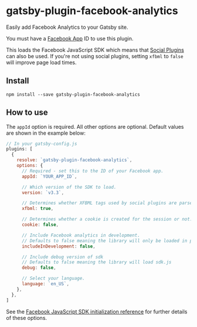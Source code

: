 # gatsby-plugin-facebook-analytics

Easily add Facebook Analytics to your Gatsby site.

You must have a [Facebook App](https://developers.facebook.com/apps) ID to use this plugin.

This loads the Facebook JavaScript SDK which means that [Social Plugins](https://developers.facebook.com/docs/plugins) can also be used. If you're not using social plugins, setting `xfbml` to `false` will improve page load times.

## Install

`npm install --save gatsby-plugin-facebook-analytics`

## How to use

The `appId` option is required. All other options are optional. Default values are shown in the example below:

```javascript
// In your gatsby-config.js
plugins: [
  {
    resolve: `gatsby-plugin-facebook-analytics`,
    options: {
      // Required - set this to the ID of your Facebook app.
      appId: `YOUR_APP_ID`,

      // Which version of the SDK to load.
      version: `v3.3`,

      // Determines whether XFBML tags used by social plugins are parsed.
      xfbml: true,

      // Determines whether a cookie is created for the session or not.
      cookie: false,

      // Include Facebook analytics in development.
      // Defaults to false meaning the library will only be loaded in production.
      includeInDevelopment: false,

      // Include debug version of sdk
      // Defaults to false meaning the library will load sdk.js
      debug: false,

      // Select your language.
      language: `en_US`,
    },
  },
]
```

See the [Facebook JavaScript SDK initialization reference](https://developers.facebook.com/docs/javascript/reference/FB.init) for further details of these options.
